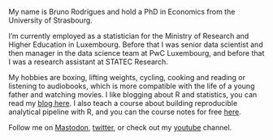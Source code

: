 My name is Bruno Rodrigues and hold a PhD in Economics from the University of Strasbourg.

I’m currently employed as a statistician for the Ministry of Research and Higher Education in Luxembourg.
Before that I was senior data scientist and then manager in the data science team at PwC Luxembourg, 
and before that I was a research assistant at STATEC Research.

My hobbies are boxing, lifting weights, cycling, cooking and reading or listening to audiobooks, which is more compatible with the life of a young father and watching movies.
I like blogging about R and statistics, you can read my [blog here](https://www.brodrigues.co/). I also teach a course about building
reproducible analytical pipeline with R, and you can the course notes for free [here](https://rap4mads.eu/).

Follow me on <a rel="me" href="https://fosstodon.org/@brodriguesco">Mastodon</a>, <a href="https://twitter.com/brodriguesco" rel="nofollow">twitter</a>, 
or check out my <a href="https://www.youtube.com/user/cbrunos" rel="nofollow">youtube</a> channel.

<!---
b-rodrigues/b-rodrigues is a ✨ special ✨ repository because its `README.md` (this file) appears on your GitHub profile.
You can click the Preview link to take a look at your changes.
--->
